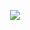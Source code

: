 <p align="center"><img src="https://giphy.com/gifs/pixel-art-ioana-sopov-visual-development-KHh7jLrG6gIXBTnxsp" /></p>

